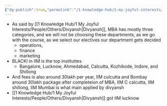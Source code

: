 ```yaml
---
{"dg-publish":true,"permalink":"/1-knowledge-hub/1-my-joyful-interests/z-other-joyful-little-interests/mba/","noteIcon":""}
---
```


- As said by [[1 Knowledge Hub/1 My Joyful Interests/People/Others/Divyansh\|Divyansh]], MBA has mostly three categories, and we will not be choosing these departments, as we go with the course, as we select our electives our department gets decided
	- operations,
	- finance
	- marketing
- BLACKI in IIM is the top instituttes
	- Bangalore, Lucknow, Ahmedabad, Calcutta, Kozhikode, Indore, and Shillong
- And fees is also around 30lakh per year, IIM culcutta and Bombay around 30lakh package after completeion of MBA, IIM C calcutta, IIM shillong, IIM Mumbai is what main applied by divyansh
- [[1 Knowledge Hub/1 My Joyful Interests/People/Others/Divyansh\|Divyansh]] got IIM lucknow
